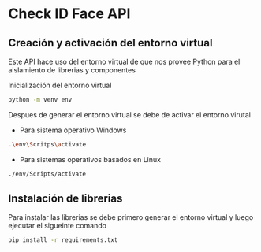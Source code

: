 # Check ID Face API

## Creación y activación del entorno virtual

Este API hace uso del entorno virtual de que nos provee Python para el aislamiento de librerias y componentes

Inicialización del entorno virtual

````bash
python -m venv env
````

Despues de generar el entorno virtual se debe de activar el entorno virutal

* Para sistema operativo Windows

````bash
.\env\Scritps\activate 
````

* Para sistemas operativos basados en Linux

````bash
./env/Scripts/activate
````

## Instalación de librerias

Para instalar las librerias se debe primero generar el entorno virtual
y luego ejecutar el sigueinte comando

````bash
pip install -r requirements.txt
````
